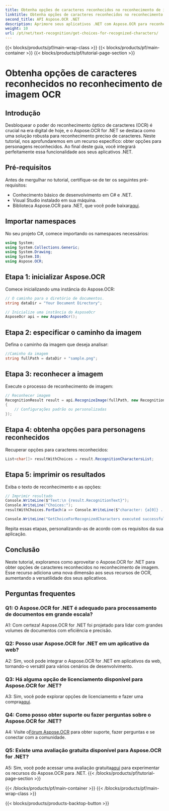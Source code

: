 ```yaml
---
title: Obtenha opções de caracteres reconhecidos no reconhecimento de imagem OCR
linktitle: Obtenha opções de caracteres reconhecidos no reconhecimento de imagem OCR
second_title: API Aspose.OCR .NET
description: Aprimore seus aplicativos .NET com Aspose.OCR para reconhecimento preciso de caracteres. Siga nosso guia passo a passo para recuperar opções de caracteres reconhecidos no reconhecimento de imagem.
weight: 10
url: /pt/net/text-recognition/get-choices-for-recognized-characters/
---
```


{{< blocks/products/pf/main-wrap-class >}}
{{< blocks/products/pf/main-container >}}
{{< blocks/products/pf/tutorial-page-section >}}

# Obtenha opções de caracteres reconhecidos no reconhecimento de imagem OCR

## Introdução

Desbloquear o poder do reconhecimento óptico de caracteres (OCR) é crucial na era digital de hoje, e o Aspose.OCR for .NET se destaca como uma solução robusta para reconhecimento preciso de caracteres. Neste tutorial, nos aprofundaremos em um recurso específico: obter opções para personagens reconhecidos. Ao final deste guia, você integrará perfeitamente essa funcionalidade aos seus aplicativos .NET.

## Pré-requisitos

Antes de mergulhar no tutorial, certifique-se de ter os seguintes pré-requisitos:

- Conhecimento básico de desenvolvimento em C# e .NET.
- Visual Studio instalado em sua máquina.
-  Biblioteca Aspose.OCR para .NET, que você pode baixar[aqui](https://releases.aspose.com/ocr/net/).

## Importar namespaces

No seu projeto C#, comece importando os namespaces necessários:

```csharp
using System;
using System.Collections.Generic;
using System.Drawing;
using System.IO;
using Aspose.OCR;
```

## Etapa 1: inicializar Aspose.OCR

Comece inicializando uma instância do Aspose.OCR:

```csharp
// O caminho para o diretório de documentos.
string dataDir = "Your Document Directory";

// Inicialize uma instância do AsposeOcr
AsposeOcr api = new AsposeOcr();
```

## Etapa 2: especificar o caminho da imagem

Defina o caminho da imagem que deseja analisar:

```csharp
//Caminho da imagem
string fullPath = dataDir + "sample.png";
```

## Etapa 3: reconhecer a imagem

Execute o processo de reconhecimento de imagem:

```csharp
// Reconhecer imagem
RecognitionResult result = api.RecognizeImage(fullPath, new RecognitionSettings
{
    // Configurações padrão ou personalizadas
});
```

## Etapa 4: obtenha opções para personagens reconhecidos

Recuperar opções para caracteres reconhecidos:

```csharp
List<char[]> resultWithChoices = result.RecognitionCharactersList;
```

## Etapa 5: imprimir os resultados

Exiba o texto de reconhecimento e as opções:

```csharp
// Imprimir resultado
Console.WriteLine($"Text:\n {result.RecognitionText}");
Console.WriteLine("Choices:");
resultWithChoices.ForEach(a => Console.WriteLine($"character: {a[0]} . Choices: {a[1]} {a[2]} {a[3]} {a[4]}"));

Console.WriteLine("GetChoiceForRecognizedCharacters executed successfully");
```

Repita essas etapas, personalizando-as de acordo com os requisitos da sua aplicação.

## Conclusão

Neste tutorial, exploramos como aproveitar o Aspose.OCR for .NET para obter opções de caracteres reconhecidos no reconhecimento de imagem. Esse recurso adiciona uma nova dimensão aos seus recursos de OCR, aumentando a versatilidade dos seus aplicativos.

## Perguntas frequentes

### Q1: O Aspose.OCR for .NET é adequado para processamento de documentos em grande escala?

A1: Com certeza! Aspose.OCR for .NET foi projetado para lidar com grandes volumes de documentos com eficiência e precisão.

### Q2: Posso usar Aspose.OCR for .NET em um aplicativo da web?

A2: Sim, você pode integrar o Aspose.OCR for .NET em aplicativos da web, tornando-o versátil para vários cenários de desenvolvimento.

### Q3: Há alguma opção de licenciamento disponível para Aspose.OCR for .NET?

 A3: Sim, você pode explorar opções de licenciamento e fazer uma compra[aqui](https://purchase.aspose.com/buy).

### Q4: Como posso obter suporte ou fazer perguntas sobre o Aspose.OCR for .NET?

 A4: Visite o[Fórum Aspose.OCR](https://forum.aspose.com/c/ocr/16) para obter suporte, fazer perguntas e se conectar com a comunidade.

### Q5: Existe uma avaliação gratuita disponível para Aspose.OCR for .NET?

 A5: Sim, você pode acessar uma avaliação gratuita[aqui](https://releases.aspose.com/) para experimentar os recursos do Aspose.OCR para .NET.
{{< /blocks/products/pf/tutorial-page-section >}}

{{< /blocks/products/pf/main-container >}}
{{< /blocks/products/pf/main-wrap-class >}}

{{< blocks/products/products-backtop-button >}}
